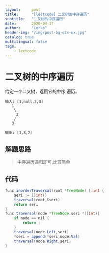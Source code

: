 ```yaml
---
layout:     post
title:      "[leetcode] 二叉树的中序遍历"
subtitle:   "二叉树的中序遍历"
date:       2020-04-17
author:     "Lerko"
header-img: "/img/post-bg-e2e-ux.jpg"
catalog: true
multilingual: false
tags:
    - leetcode
---
```


# 二叉树的中序遍历

给定一个二叉树，返回它的中序 遍历。

```
输入: [1,null,2,3]
   1
    \
     2
    /
   3

输出: [1,3,2]
```

## 解题思路

> 中序遍历递归即可,比较简单

## 代码

```java
func inorderTraversal(root *TreeNode) []int {
    seri := []int{}
    traversal(root,&seri)
    return seri
}
func traversal(node *TreeNode,seri *[]int){
    if node == nil {
        return ;
    }
    traversal(node.Left,seri)
    *seri = append(*seri,node.Val)
    traversal(node.Right,seri)
}
```

